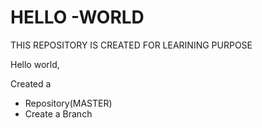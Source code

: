 # HELLO -WORLD 
THIS REPOSITORY IS CREATED FOR LEARINING PURPOSE

Hello world,

Created a 
* Repository(MASTER) 
* Create a Branch
